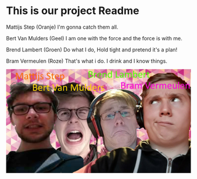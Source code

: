 <h1>This is our project Readme</h1>
                                                                                                                

Mattijs Step (Oranje) I'm gonna catch them all.

Bert Van Mulders (Geel) I am one with the force and the force is with me.

Brend Lambert (Groen) Do what I do, Hold tight and pretend it's a plan!

Bram Vermeulen (Roze) That's what i do. I drink and I know things.


![alt text](PMDOC/groepsfoto.jpg "Groepsfoto 3BEES&ME")

